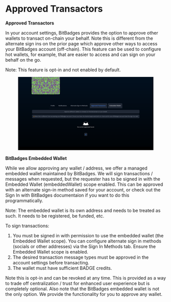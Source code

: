 # Approved Transactors

**Approved Transactors**

In your account settings, BitBadges provides the option to approve other wallets to transact on-chain your behalf. Note this is different from the alternate sign ins on the prior page which approve other ways to access your BitBadges account (off-chain). This feature can be used to configure hot wallets, for example, that are easier to access and can sign on your behalf on the go.

Note: This feature is opt-in and not enabled by default.

<figure><img src="../../../.gitbook/assets/image (2) (1) (1) (1) (1) (1) (1) (1) (1) (1) (1) (1) (1) (1) (1) (1) (1) (1) (1) (1) (1) (1) (1) (1) (1) (1) (1).png" alt=""><figcaption></figcaption></figure>

**BitBadges Embedded Wallet**

While we allow approving any wallet / address, we offer a managed embedded wallet maintained by BitBadges. We will sign transactions / messages when requested, but the requester has to be signed in with the Embedded Wallet (embeddedWallet) scope enabled. This can be approved with an alternate sign-in method saved for your account, or check out the Sign In with BitBadges documentaion if you want to do this programmatically.

Note: The embedded wallet is its own address and needs to be treated as such. It needs to be registered, be funded, etc.

To sign transactions:

1. You must be signed in with permission to use the embedded wallet (the Embedded Wallet scope). You can configure alternate sign in methods (socials or other addresses) via the Sign In Methods tab. Ensure the Embedded Wallet scope is enabled.
2. The desired transaction message types must be approved in the account settings before transacting.
3. The wallet must have sufficient BADGE credits.

Note this is opt-in and can be revoked at any time. This is provided as a way to trade off centralization / trust for enhanced user experience but is completely optional. Also note that the BitBadges embedded wallet is not the only option. We provide the functionality for you to approve any wallet.
